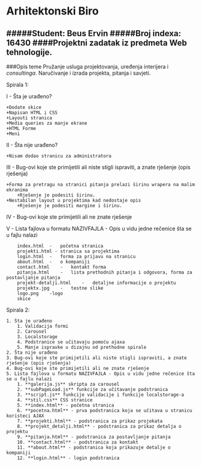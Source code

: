 # Arhitektonski Biro

#####**Student:** Beus Ervin
#####**Broj indexa:** 16430
####Projektni zadatak iz predmeta Web tehnologije.
-------------
###Opis teme
Pružanje usluga projektovanja, uređenja interijera i *consultinga*. Naručivanje i izrada projekta, pitanja i savjeti. 

Spirala 1:

I  - Šta je urađeno?

    +Dodate skice
    +Napisan HTML i CSS
    +Layouti stranica
    +Media queries za manje ekrane
    +HTML Forme
    +Meni
    
II  - Šta nije urađeno?

    +Nisam dodao stranicu za administratora
    
III - Bug-ovi koje ste primijetili ali niste stigli ispraviti, a znate rješenje (opis rješenja)

    +Forma za pretragu na stranici pitanja prelazi širinu wrapera na malim ekranima
        +Rješenje je podesiti širinu.
    +Nestabilan layout u projektima kad nedostaje opis
        +Rješenje je podesiti margine i širinu.
        
IV  - Bug-ovi koje ste primijetili ali ne znate rješenje

V  - Lista fajlova u formatu NAZIVFAJLA - Opis u vidu jedne rečenice šta se u fajlu nalazi

        index.html  -   početna stranica
        projekti.html - stranica sa projektima
        login.html  -   forma za prijavu na stranicu
        about.html  -   o kompaniji
        contact.html    -   kontakt forma
        pitanja.html    -   lista prethodnih pitanja i odgovora, forma za postavljanje pitanja
        projekt-detalji.html    -   detaljne informacije o projektu
        projektx.jpg    -   testne slike
        logo.png    -logo
        skice
        
Spirala 2:

    1. Šta je urađeno
        1. Validacija formi
        2. Carousel 
        3. Localstorage
        4. Podstranice se učitavaju pomoću ajaxa
        5. Manje ispravke u dizajnu od prethodne spirale
    2. Šta nije urađeno
    3. Bug-ovi koje ste primijetili ali niste stigli ispraviti, a znate rješenje (opis rješenja)
    4. Bug-ovi koje ste primijetili ali ne znate rješenje
    5. Lista fajlova u formatu NAZIVFAJLA - Opis u vidu jedne rečenice šta se u fajlu nalazi
        1. **galerija.js** skripta za carousel
        2. **subPageLoad.js** funkcije za učitavanje podstranica
        3. **script.js** funkcije validacije i funkcije localstorage-a
        4. **stil.css** CSS stranice
        5. **index.html** - početna stranica
        6. **pocetna.html** - prva podstranica koja se učitava u stranicu koristeci AJAX
        7. **projekti.html** - podstranica za prikaz projekata
        8. **projekt_detalji.html** - podstranica za prikaz detalja o projektu
        9. **pitanja.html** - podstranica za postavljanje pitanja
        10. **contact.html** - podstranica za kontakt
        11. **about.html** - podstranica koja prikazuje detalje o kompaniji
        12. **login.html** - login podstranica
